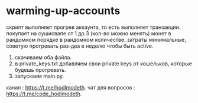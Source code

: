 # warming-up-accounts

скрипт выполняет прогрев аккаунта, то есть выполняет транзакции. покупает на сушисвапе от 1 до 3 (кол-во можно менять) монет в рандомном порядке в рандомном количестве. затраты минимальные, советую прогревать раз-два в неделю чтобы быть active.

1. скачиваем оба файла.
2. в private_keys.txt добавляем свои private keys от кошельков, которые будешь прогревать.
3. запускаем main.py.

канал : https://t.me/hodlmodeth. 
чат для вопросов : https://t.me/code_hodlmodeth.

